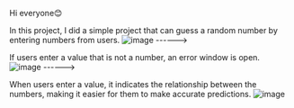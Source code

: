 Hi everyone😊

In this project, I did a simple project that can guess a random number by entering numbers from users.
![image](https://user-images.githubusercontent.com/91613858/209480693-0fdc1061-ea54-4056-b5a3-87df8c922b0c.png)
------>

If users enter a value that is not a number, an error window is open.
![image](https://user-images.githubusercontent.com/91613858/209480685-763cdff4-b842-47bd-8c7b-7856237aa02c.png)
------>

When users enter a value, it indicates the relationship between the numbers, making it easier for them to make accurate predictions.
![image](https://user-images.githubusercontent.com/91613858/209480650-dc369568-89f8-4c16-84e0-c5fad9d18695.png)
